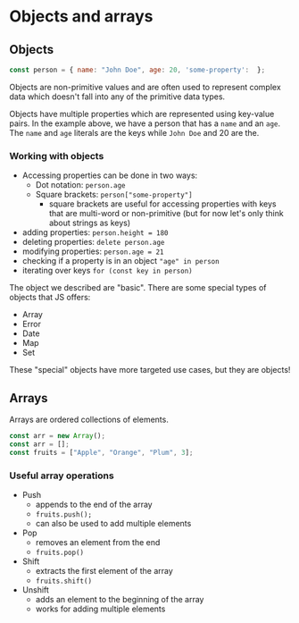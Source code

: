 # Objects and arrays

## Objects

```javascript
const person = { name: "John Doe", age: 20, 'some-property':  };
```

Objects are non-primitive values and are often used to represent complex data which doesn't fall into any of the primitive data types.

Objects have multiple properties which are represented using key-value pairs. In the example above, we have a person that has a `name` and an `age`. The `name` and `age` literals are the keys while `John Doe` and 20 are the.

### Working with objects

- Accessing properties can be done in two ways:
  - Dot notation: `person.age`
  - Square brackets: `person["some-property"]`
    - square brackets are useful for accessing properties with keys that are multi-word or non-primitive (but for now let's only think about strings as keys)
- adding properties: `person.height = 180`
- deleting properties: `delete person.age`
- modifying properties: `person.age = 21`
- checking if a property is in an object `"age" in person`
- iterating over keys `for (const key in person)`

The object we described are "basic". There are some special types of objects that JS offers:

- Array
- Error
- Date
- Map
- Set

These "special" objects have more targeted use cases, but they are objects!

## Arrays

Arrays are ordered collections of elements.

```javascript
const arr = new Array();
const arr = [];
const fruits = ["Apple", "Orange", "Plum", 3];
```

### Useful array operations

- Push
  - appends to the end of the array
  - `fruits.push();`
  - can also be used to add multiple elements
- Pop
  - removes an element from the end
  - `fruits.pop()`
- Shift
  - extracts the first element of the array
  - `fruits.shift()`
- Unshift
  - adds an element to the beginning of the array
  - works for adding multiple elements
